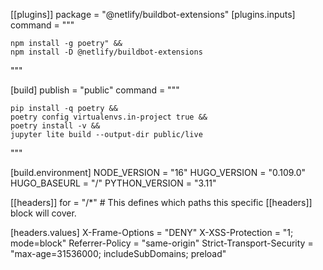 [[plugins]]
  package = "@netlify/buildbot-extensions"
  [plugins.inputs]
    command = """

    npm install -g poetry" &&
    npm install -D @netlify/buildbot-extensions
"""

[build]
  publish = "public"
  command = """
    
    pip install -q poetry &&
    poetry config virtualenvs.in-project true &&
    poetry install -v &&
    jupyter lite build --output-dir public/live
  """

[build.environment]
  NODE_VERSION = "16"
  HUGO_VERSION = "0.109.0"
  HUGO_BASEURL = "/"
  PYTHON_VERSION = "3.11"

[[headers]]
  for = "/*" # This defines which paths this specific [[headers]] block will cover.

  [headers.values]
    X-Frame-Options = "DENY"
    X-XSS-Protection = "1; mode=block"
    Referrer-Policy = "same-origin"
    Strict-Transport-Security = "max-age=31536000; includeSubDomains; preload"
